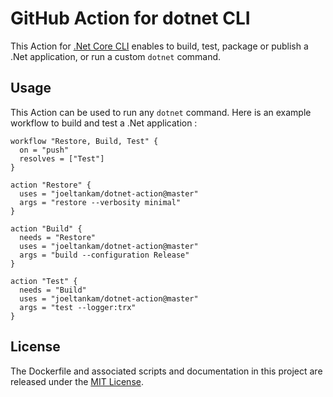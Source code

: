 # GitHub Action for dotnet CLI

This Action for [.Net Core CLI](https://docs.microsoft.com/en-us/dotnet/core/tools/) enables to build, test, package or publish a .Net application, or run a custom `dotnet` command.

## Usage

This Action can be used to run any `dotnet` command. Here is an example workflow to build and test a .Net application :

```hcl
workflow "Restore, Build, Test" {
  on = "push"
  resolves = ["Test"]
}

action "Restore" {
  uses = "joeltankam/dotnet-action@master"
  args = "restore --verbosity minimal"
}

action "Build" {
  needs = "Restore"
  uses = "joeltankam/dotnet-action@master"
  args = "build --configuration Release"
}

action "Test" {
  needs = "Build"
  uses = "joeltankam/dotnet-action@master"
  args = "test --logger:trx"
}
```

## License

The Dockerfile and associated scripts and documentation in this project are released under the [MIT License](LICENSE).